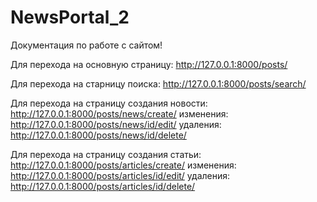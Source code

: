 # NewsPortal_2

Документация по работе с сайтом!

Для перехода на основную страницу:
http://127.0.0.1:8000/posts/

Для перехода на старницу поиска:
http://127.0.0.1:8000/posts/search/

Для перехода на страницу создания новости:
http://127.0.0.1:8000/posts/news/create/
изменения:
http://127.0.0.1:8000/posts/news/id/edit/
удаления:
http://127.0.0.1:8000/posts/news/id/delete/

Для перехода на страницу создания статьи:
http://127.0.0.1:8000/posts/articles/create/
изменения:
http://127.0.0.1:8000/posts/articles/id/edit/
удаления:
http://127.0.0.1:8000/posts/articles/id/delete/
